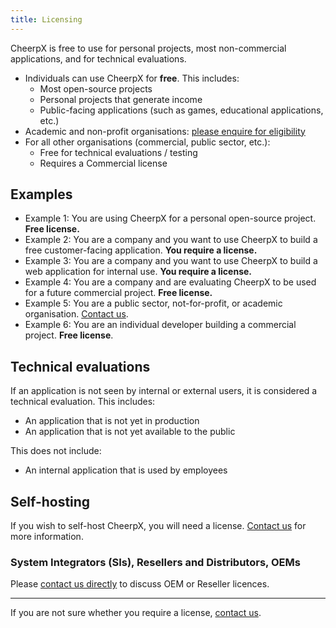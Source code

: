 ```yaml
---
title: Licensing
---
```


CheerpX is free to use for personal projects, most non-commercial applications, and for technical evaluations.

- Individuals can use CheerpX for **free**. This includes:
  - Most open-source projects
  - Personal projects that generate income
  - Public-facing applications (such as games, educational applications, etc.)
- Academic and non-profit organisations: [please enquire for eligibility][contact]
- For all other organisations (commercial, public sector, etc.):
  - Free for technical evaluations / testing
  - Requires a Commercial license

## Examples

- Example 1: You are using CheerpX for a personal open-source project. **Free license.**
- Example 2: You are a company and you want to use CheerpX to build a free customer-facing application. **You require a license.**
- Example 3: You are a company and you want to use CheerpX to build a web application for internal use. **You require a license.**
- Example 4: You are a company and are evaluating CheerpX to be used for a future commercial project. **Free license.**
- Example 5: You are a public sector, not-for-profit, or academic organisation. [Contact us][contact].
- Example 6: You are an individual developer building a commercial project. **Free license**.

## Technical evaluations

If an application is not seen by internal or external users, it is considered a technical evaluation. This includes:

- An application that is not yet in production
- An application that is not yet available to the public

This does not include:

- An internal application that is used by employees

## Self-hosting

If you wish to self-host CheerpX, you will need a license. [Contact us][contact] for more information.

### System Integrators (SIs), Resellers and Distributors, OEMs

Please [contact us directly][contact] to discuss OEM or Reseller licences.

---

If you are not sure whether you require a license, [contact us][contact].

[contact]: https://leaningtech.com/contact-us/?subject=CheerpX%20Enterprise%20Licence#mailus
